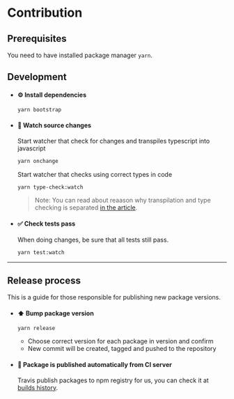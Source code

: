 # Contribution

## Prerequisites

You need to have installed package manager `yarn`.

## Development

* #### ⚙️ Install dependencies

    ```sh
    yarn bootstrap
    ```

* #### 🔎 Watch source changes

    Start watcher that check for changes and transpiles typescript into javascript

    ```sh
    yarn onchange
    ```

    Start watcher that checks using correct types in code

    ```sh
    yarn type-check:watch
    ```

    > Note: You can read about reaason why transpilation and type checking is separated [in the article](https://iamturns.com/typescript-babel/).

* #### ✅ Check tests pass

    When doing changes, be sure that all tests still pass.

    ```sh
    yarn test:watch
    ```

---

## Release process

This is a guide for those responsible for publishing new package versions.

* #### ⬆️ Bump package version
    ```sh
    yarn release
    ```

    * Choose correct version for each package in version and confirm
    * New commit will be created, tagged and pushed to the repository 

* #### 🚀 Package is published automatically from CI server

    Travis publish packages to npm registry for us, you can check it at [builds history](https://travis-ci.com/AckeeCZ/resizin-js/builds).
